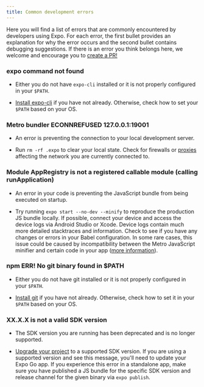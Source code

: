 ```yaml
---
title: Common development errors
---
```


Here you will find a list of errors that are commonly encountered by developers using Expo. For each error, the first bullet provides an explanation for why the error occurs and the second bullet contains debugging suggestions. If there is an error you think belongs here, we welcome and encourage you to [create a PR!](https://github.com/expo/expo/pulls)

### expo command not found

- Either you do not have `expo-cli` installed or it is not properly configured in your `$PATH`.

- [Install expo-cli](../get-started/installation.md) if you have not already. Otherwise, check how to set your `$PATH` based on your OS.

### Metro bundler ECONNREFUSED 127.0.0.1:19001

- An error is preventing the connection to your local development server.

- Run `rm -rf .expo` to clear your local state. Check for firewalls or [proxies](../guides/troubleshooting-proxies.md) affecting the network you are currently connected to.

### Module AppRegistry is not a registered callable module (calling runApplication)

- An error in your code is preventing the JavaScript bundle from being executed on startup.

- Try running `expo start --no-dev --minify` to reproduce the production JS bundle locally. If possible, connect your device and access the device logs via Android Studio or Xcode. Device logs contain much more detailed stacktraces and information. Check to see if you have any changes or errors in your Babel configuration. In some rare cases, this issue could be caused by incompatibility between the Metro JavaScript minifier and certain code in your app ([more information](https://forums.expo.io/t/change-minifierconfig-for-minify-uglify/36460/2)).

### npm ERR! No git binary found in \$PATH

- Either you do not have git installed or it is not properly configured in your `$PATH`.

- [Install git](https://git-scm.com/book/en/v2/Getting-Started-Installing-Git) if you have not already. Otherwise, check how to set it in your `$PATH` based on your OS.

### XX.X.X is not a valid SDK version

- The SDK version you are running has been deprecated and is no longer supported.

- [Upgrade your project](../workflow/upgrading-expo-sdk-walkthrough.md) to a supported SDK version. If you are using a supported version and see this message, you'll need to update your Expo Go app. If you experience this error in a standalone app, make sure you have published a JS bundle for the specific SDK version and release channel for the given binary via `expo publish`.
